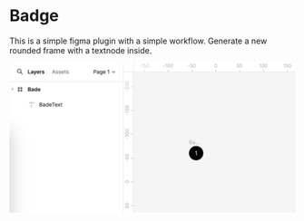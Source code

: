 # Badge

This is a simple figma plugin with a simple workflow.
Generate a new rounded frame with a textnode inside.

![](_screenshots/figma-screen.png)
